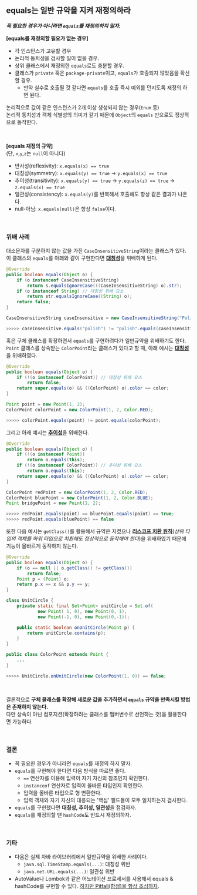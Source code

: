 ## equals는 일반 규약을 지켜 재정의하라

***꼭 필요한 경우가 아니라면 `equals`를 재정의하지 말자.***

**[equals를 재정의할 필요가 없는 경우]**

- 각 인스턴스가 고유할 경우
- 논리적 동치성을 검사할 일이 없을 경우.
- 상위 클래스에서 재정의한 `equals`로도 충분할 경우.
- 클래스가 `private` 혹은 `package-private`이고, `equals`가 호출되지 않았음을 확신할 경우.
  - 만약 실수로 호출될 것 같다면 `equals`를 호출 즉시 예외를 던지도록 재정의 하면 된다.

논리적으로 값이 같은 인스턴스가 2개 이상 생성되지 않는 경우(`Enum` 등)  
논리적 동치성과 객체 식별성의 의미가 같기 때문에 `Object`의 `equals` 만으로도 정상적으로 동작한다.

<br>

**[equals 재정의 규약]**  
(단, `x`,`y`,`z`는 `null`이 아니다)

- 반사성(reflexivity): `x.equals(x) == true`
- 대칭성(symmetry): `x.equals(y) == true` → `y.equals(x) == true`
- 추이성(transitivity): `x.equals(y) == true` → `y.equals(z) == true` → `z.equals(x) == true`
- 일관성(consistency): `x.equals(y)`를 반복해서 호출해도 항상 같은 결과가 나온다.
- null-아님: `x.equals(null)`은 항상 `false`이다.

<br>

### 위배 사례

대소문자를 구분하지 않는 값을 가진 `CaseInsensitiveString`이라는 클래스가 있다.  
이 클래스의 `equals`를 아래와 같이 구현한다면 <ins>**대칭성**</ins>을 위배하게 된다.

```java
@Override
public boolean equals(Object o) {
    if (o instanceof CaseInsensitiveString)
        return s.equalsIgnoreCase(((CaseInsensitiveString) o).str);
    if (o instanceof String) // 대칭성 위배 요소
        return str.equalsIgnoreCase((String) o);
    return false;
}

CaseInsensitiveString caseInsensitive = new CaseInsensitiveString("Polish");

>>>>> caseInsensitive.equals("polish") != "polish".equals(caseInsensitive);
```

혹은 구체 클래스를 확장하면서 `equals`를 구현하려다가 일반규약을 위배하기도 한다.  
`Point` 클래스를 상속받는 `ColorPoint`라는 클래스가 있다고 할 때, 아래 예시는 <ins>**대칭성**</ins>을 위배하였다.

```java
@Override
public boolean equals(Object o) {
    if (!(o instanceof ColorPoint)) // 대칭성 위배 요소
        return false;
    return super.equals(o) && ((ColorPoint) o).color == color;
}

Point point = new Point(1, 2);
ColorPoint colorPoint = new ColorPoint(1, 2, Color.RED);

>>>>> colorPoint.equals(point) != point.equals(colorPoint);
```

그리고 아래 예시는 <ins>**추이성**</ins>을 위배한다.

```java
@Override
public boolean equals(Object o) {
    if (!(o instanceof Point))
        return o.equals(this);
    if (!(o instanceof ColorPoint)) // 추이성 위배 요소
        return o.equals(this);
    return super.equals(o) && ((ColorPoint) o).color == color;
}

ColorPoint redPoint = new ColorPoint(1, 2, Color.RED);
ColorPoint bluePoint = new ColorPoint(1, 2, Color.BLUE);
Point bridgePoint = new Point(1, 2);

>>>>> redPoint.equals(point) == bluePoint.equals(point) == true;
>>>>> redPoint.equals(bluePoint) == false
```

또한 다음 예시는 `getClass()`를 활용해서 규약은 지켰으나 <ins>**리스코프 치환 원칙**</ins>(*상위 타입의 객체를 하위 타입으로 치환해도 정상적으로 동작해야 한다*)을 위배하였기 때문에 기능이 올바르게 동작하지 않는다.

```java
@Override
public boolean equals(Object o) {
    if (o == null || o.getClass() != getClass())
        return false;
    Point p = (Point) o;
    return p.x == x && p.y == y;
}

class UnitCircle {
    private static final Set<Point> unitCircle = Set.of(
			new Point( 1, 0), new Point(0, 1),
    		new Point(-1, 0), new Point(0,-1));

    public static boolean onUnitCircle(Point p) {
        return unitCircle.contains(p);
    }
}

public class ColorPoint extends Point {
    ...
}

>>>>> UnitCircle.onUnitCircle(new ColorPoint(1, 0)) == false;
```

 <br>

결론적으로 **구체 클래스를 확장해 새로운 값을 추가하면서 `equals` 규약을 만족시킬 방법은 존재하지 않는다.**  
다만 상속이 아닌 컴포지션(확장하려는 클래스를 멤버변수로 선언하는 것)을 활용한다면 가능하다.

<br>

### 결론

- 꼭 필요한 경우가 아니라면 `equals`를 재정의 하지 말자.
- `equals`를 구현해야 한다면 다음 방식을 따르면 좋다.
  - `==` 연산자를 이용해 입력이 자기 자신의 참조인지 확인한다.
  - `instanceof` 연산자로 입력이 올바른 타입인지 확인한다.
  - 입력을 올바른 타입으로 형 변환한다.
  - 입력 객체와 자기 자신의 대응되는 '핵심' 필드들이 모두 일치하는지 검사한다.
- `equals`를 구현했다면 **대칭성, 추이성, 일관성**을 점검하자.
- `equals`를 재정의할 땐 `hashCode`도 반드시 재정의하자.

<br>

### 기타

- 다음은 실제 자바 라이브러리에서 일반규약을 위배한 사례이다.
  - `java.sql.TimeStamp.equals(...)`: 대칭성 위반
  - `java.net.URL.equals(...)`: 일관성 위반
- AutoValue나 Lombok과 같은 어노테이션 프로세서를 사용해서 equals & hashCode를 구현할 수 있다. <ins>하지만 [Pitfall(함정)](https://kwonnam.pe.kr/wiki/java/lombok/pitfall)을 항상 조심하자</ins>.
